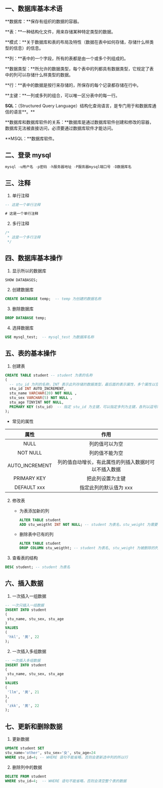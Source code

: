 ## 一、数据库基本术语

**数据库：**保存有组织的数据的容器。

**表：**一种结构化文件，用来存储某种特定类型的数据。

**模式：**关于数据库和表的布局及特性（数据在表中如何存储，存储什么样类型的信息）的信息。

**列：**表中的一个字段，所有的表都是由一个或多个列组成的。

**数据类型：**所允许的数据类型，每个表中的列都具有数据类型，它规定了表中的列可以存储什么样类型的数据。

**行：**表中的数据是按行来存储的，所保存的每个记录都存储在行中。

**主键：**一列或多列的组合，可以唯一区分表中的每一行。

**SQL：**（Structured Query Language）结构化查询语言，是专门用于和数据库通信的语言**。**

**数据库和数据库软件的关系：**数据库是通过数据库软件创建和修改的容器，数据库无法被直接访问，必须要通过数据库软件才能访问。

**MSQL：**数据库软件。

## 二、登录 mysql 

```sql
mysql -u用户名 -p密码 -h服务器地址 -P服务器mysql端口号 -D数据库名
```

## 三、注释

1. 单行注释

```sql
-- 这是一个单行注释

# 这是一个单行注释
```

2. 多行注释

```sql
/*
 * 这是一个多行注释
 */
```

## 四、数据库基本操作

1. 显示所以的数据库

```sql
SHOW DATABASES;
```

2. 创建数据库

```sql
CREATE DATABASE temp;  -- temp 为创建的数据名称
```

3. 删除数据库

```sql
DROP DATABASE temp;
```

4. 选择数据库

```sql
USE mysql_test;  -- mysql_test 为数据库名称
```

## 五、表的基本操作

1. 创建表

```sql
CREATE TABLE student -- student 为表的名称
(
  -- stu_id 为列的名称，INT 表示此列存储的数据类型，最后面的表示属性，多个属性以空格隔开
  stu_id INT AUTO_INCREMENT,  
  stu_name VARCHAR(20) NOT NULL ,
  stu_sex VARCHAR(5) NOT NULL ,
  stu_age TINYINT NOT NULL,
  PRIMARY KEY (stu_id)  -- 指定 stu_id 为主键，可以指定多列为主键，各列以逗号隔开
);
```

- 常见的属性

|      属性      |                         作用                         |
| :------------: | :--------------------------------------------------: |
|      NULL      |                    列的值可以为空                    |
|    NOT NULL    |                    列的值不能为空                    |
| AUTO_INCREMENT | 列的值自动增长，有此属性的列插入数据时可以不插入数据 |
|  PRIMARY KEY   |                   把此列设置为主键                   |
|  DEFAULT  xxx  |                指定此列的默认值为 xxx                |

2. 修改表

   - 为表添加新的列

     ```sql
     ALTER TABLE student
     ADD stu_weigtht INT NOT NULL; -- student 为表名，stu_weight 为需要添加的列名
     ```

   - 删除表中已有的列

     ```sql
     ALTER TABLE student
     DROP COLUMN stu_weigtht; -- student 为表名, stu_weight 为被删除的列名
     ```

3. 查看表的结构

```sql
DESC student; -- student 为表名
```

## 六、插入数据

1. 一次插入一组数据

```sql
-- 一次只插入一组数据
INSERT INTO student
(
 stu_name, stu_sex, stu_age
)
VALUES
(
 'hkl', '男', 22
);
```

2. 一次插入多组数据

```sql
-- 一次插入多组数据
INSERT INTO student
(
 stu_name, stu_sex, stu_age
)
VALUES
(
 'llm', '男', 21
),
(
 'zkk', '男', 22
);
```

## 七、更新和删除数据

1. 更新数据

```sql
UPDATE student SET
stu_name='other', stu_sex='女', stu_age=24
WHERE stu_id=4; -- WHERE 语句不能省略，否则会更新选中列的所以行
```

2. 删除列中的数据

```sql
DELETE FROM student
WHERE stu_id=4;  -- WHERE 语句不能省略，否则会清空整个表的数据
```

